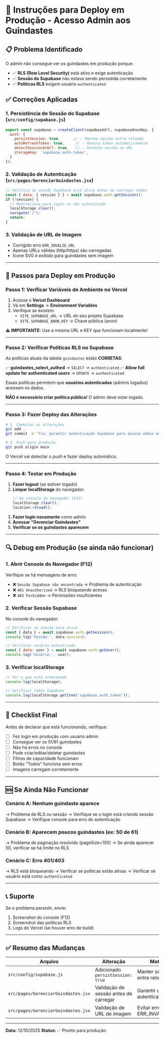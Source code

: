 # 🚀 Instruções para Deploy em Produção - Acesso Admin aos Guindastes

## 📋 Problema Identificado

O admin não consegue ver os guindastes em produção porque:
- ✅ **RLS (Row Level Security)** está ativo e exige autenticação
- ✅ **Sessão do Supabase** não estava sendo persistida corretamente
- ✅ **Políticas RLS** exigem usuário `authenticated`

## ✅ Correções Aplicadas

### 1. **Persistência de Sessão do Supabase** (`src/config/supabase.js`)
```javascript
export const supabase = createClient(supabaseUrl, supabaseAnonKey, {
  auth: {
    persistSession: true,      // ✅ Mantém sessão entre reloads
    autoRefreshToken: true,     // ✅ Renova token automaticamente
    detectSessionInUrl: true,   // ✅ Detecta sessão na URL
    storageKey: 'supabase.auth.token',
  }
});
```

### 2. **Validação de Autenticação** (`src/pages/GerenciarGuindastes.jsx`)
```javascript
// Verifica se sessão Supabase está ativa antes de carregar dados
const { data: { session } } = await supabase.auth.getSession();
if (!session) {
  // Redireciona para login se não autenticado
  localStorage.clear();
  navigate('/');
  return;
}
```

### 3. **Validação de URL de Imagem**
- Corrigido erro `ERR_INVALID_URL`
- Apenas URLs válidas (http/https) são carregadas
- Ícone SVG é exibido para guindastes sem imagem

---

## 🔧 Passos para Deploy em Produção

### **Passo 1: Verificar Variáveis de Ambiente no Vercel**

1. Acesse o **Vercel Dashboard**
2. Vá em **Settings** → **Environment Variables**
3. Verifique se existem:
   - `VITE_SUPABASE_URL` → URL do seu projeto Supabase
   - `VITE_SUPABASE_ANON_KEY` → Chave pública (anon)

⚠️ **IMPORTANTE:** Use a mesma URL e KEY que funcionam localmente!

---

### **Passo 2: Verificar Políticas RLS no Supabase**

As políticas atuais da tabela `guindastes` estão **CORRETAS**:

✅ **guindastes_select_authed** → `SELECT` → `authenticated`
✅ **Allow full update for authenticated users** → `UPDATE` → `authenticated`

Essas políticas permitem que **usuários autenticados** (admins logados) acessem os dados.

**NÃO é necessário criar política pública!** O admin deve estar logado.

---

### **Passo 3: Fazer Deploy das Alterações**

```bash
# 1. Commitar as alterações
git add .
git commit -m "fix: garantir autenticação Supabase para acesso admin aos guindastes"

# 2. Push para produção
git push origin main
```

O Vercel vai detectar o push e fazer deploy automático.

---

### **Passo 4: Testar em Produção**

1. **Fazer logout** (se estiver logado)
2. **Limpar localStorage** do navegador:
   ```javascript
   // No console do navegador (F12)
   localStorage.clear();
   location.reload();
   ```
3. **Fazer login novamente** como admin
4. **Acessar "Gerenciar Guindastes"**
5. **Verificar se os guindastes aparecem**

---

## 🔍 Debug em Produção (se ainda não funcionar)

### **1. Abrir Console do Navegador (F12)**

Verifique se há mensagens de erro:
- ❌ `Sessão Supabase não encontrada` → Problema de autenticação
- ❌ `401 Unauthorized` → RLS bloqueando acesso
- ❌ `403 Forbidden` → Permissões insuficientes

### **2. Verificar Sessão Supabase**

No console do navegador:
```javascript
// Verificar se sessão está ativa
const { data } = await supabase.auth.getSession();
console.log('Sessão:', data.session);

// Verificar usuário autenticado
const { data: user } = await supabase.auth.getUser();
console.log('Usuário:', user);
```

### **3. Verificar localStorage**

```javascript
// Ver o que está armazenado
console.log(localStorage);

// Verificar token Supabase
console.log(localStorage.getItem('supabase.auth.token'));
```

---

## 🎯 Checklist Final

Antes de declarar que está funcionando, verifique:

- [ ] Fez login em produção com usuário admin
- [ ] Consegue ver os 51/61 guindastes
- [ ] Não há erros no console
- [ ] Pode criar/editar/deletar guindastes
- [ ] Filtros de capacidade funcionam
- [ ] Botão "Todos" funciona sem erros
- [ ] Imagens carregam corretamente

---

## 🆘 Se Ainda Não Funcionar

### **Cenário A: Nenhum guindaste aparece**
→ Problema de RLS ou sessão
→ Verifique se o login está criando sessão Supabase
→ Verifique console para erro de autenticação

### **Cenário B: Aparecem poucos guindastes (ex: 50 de 61)**
→ Problema de paginação resolvido (pageSize=100)
→ Se ainda aparecer 50, verificar se há limite no RLS

### **Cenário C: Erro 401/403**
→ RLS está bloqueando
→ Verificar se políticas estão ativas
→ Verificar se usuário está como `authenticated`

---

## 📞 Suporte

Se o problema persistir, envie:
1. Screenshot do console (F12)
2. Screenshot das políticas RLS
3. Logs do Vercel (se houver erro de build)

---

## ✅ Resumo das Mudanças

| Arquivo | Alteração | Motivo |
|---------|-----------|--------|
| `src/config/supabase.js` | Adicionado `persistSession: true` | Manter sessão entre reloads |
| `src/pages/GerenciarGuindastes.jsx` | Validação de sessão antes de carregar | Garantir usuário autenticado |
| `src/pages/GerenciarGuindastes.jsx` | Validação de URL de imagem | Evitar erro ERR_INVALID_URL |

---

**Data:** 12/10/2025
**Status:** ✅ Pronto para produção

